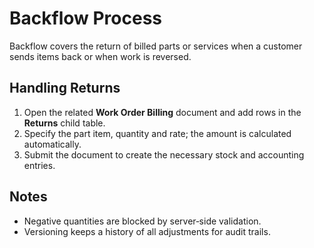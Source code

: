 # Backflow Process

Backflow covers the return of billed parts or services when a customer sends
items back or when work is reversed.

## Handling Returns

1. Open the related **Work Order Billing** document and add rows in the
   **Returns** child table.
2. Specify the part item, quantity and rate; the amount is calculated
   automatically.
3. Submit the document to create the necessary stock and accounting entries.

## Notes

- Negative quantities are blocked by server‑side validation.
- Versioning keeps a history of all adjustments for audit trails.

